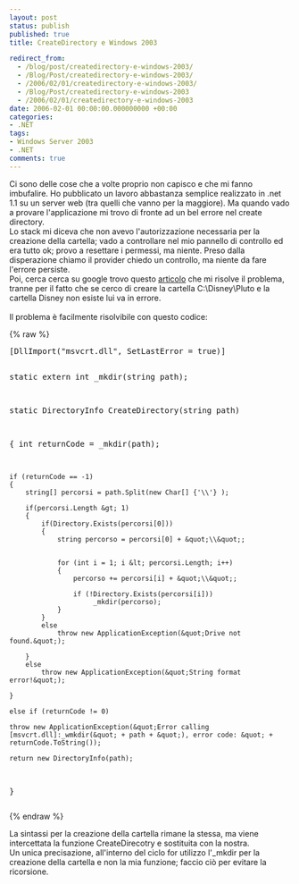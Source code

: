 ```yaml
---
layout: post
status: publish
published: true
title: CreateDirectory e Windows 2003

redirect_from: 
  - /blog/post/createdirectory-e-windows-2003/
  - /Blog/Post/createdirectory-e-windows-2003/
  - /2006/02/01/createdirectory-e-windows-2003/
  - /Blog/Post/createdirectory-e-windows-2003
  - /2006/02/01/createdirectory-e-windows-2003
date: 2006-02-01 00:00:00.000000000 +00:00
categories:
- .NET
tags:
- Windows Server 2003
- .NET
comments: true
---
```

<p><span>Ci sono delle cose che a volte proprio non capisco e che mi fanno imbufalire. Ho pubblicato un lavoro abbastanza semplice realizzato in .net 1.1 su un server web (tra quelli che vanno per la maggiore). Ma quando vado a provare l'applicazione mi trovo di fronte ad un bel errore nel create directory.<br />
Lo stack mi diceva che non avevo l'autorizzazione necessaria per la creazione della cartella; vado a controllare nel mio pannello di controllo ed era tutto ok; provo a resettare i permessi, ma niente. Preso dalla disperazione chiamo il provider chiedo un controllo, ma niente da fare l'errore persiste.<br />
Poi, cerca cerca su google trovo questo <a href="http://www.dotnet247.com/247reference/a.aspx?u=http://hatka.net/wlogdev/archive/2004/08/29/178.aspx">articolo</a> che mi risolve il problema, tranne per il fatto che se cerco di creare la cartella C:\Disney\Pluto e la cartella Disney non esiste lui va in errore.<br />
<br />
Il problema &egrave; facilmente risolvibile con questo codice: </span></p>
{% raw %}<pre title="code" class="brush: csharp; ruler: true;">
[DllImport(&quot;msvcrt.dll&quot;, SetLastError = true)] 
     
static extern int _mkdir(string path); 
  
static DirectoryInfo CreateDirectory(string path) 
     
{ 
    int returnCode = _mkdir(path); 
    
    if (returnCode == -1)       
    { 
        string[] percorsi = path.Split(new Char[] {'\\'} ); 
    
        if(percorsi.Length &gt; 1)         
        { 
            if(Directory.Exists(percorsi[0]))  
            { 
                string percorso = percorsi[0] + &quot;\\&quot;; 
 

                for (int i = 1; i &lt; percorsi.Length; i++) 
                { 
                    percorso += percorsi[i] + &quot;\\&quot;; 
               
                    if (!Directory.Exists(percorsi[i])) 
                         _mkdir(percorso); 
                } 
            } 
            else 
                throw new ApplicationException(&quot;Drive not found.&quot;); 
           
        } 
        else  
            throw new ApplicationException(&quot;String format error!&quot;); 
       
    } 
       
    else if (returnCode != 0) 
         
    throw new ApplicationException(&quot;Error calling [msvcrt.dll]:_wmkdir(&quot; + path + &quot;), error code: &quot; + returnCode.ToString()); 

    return new DirectoryInfo(path); 
     
} 
</pre>{% endraw %}
<p>La sintassi per la creazione della cartella rimane la stessa, ma viene intercettata la funzione CreateDirecotry e sostituita con la nostra.<br />
Un unica precisazione, all'interno del ciclo for utilizzo l'_mkdir per la creazione della cartella e non la mia funzione; faccio ci&ograve; per evitare la ricorsione.</p>
